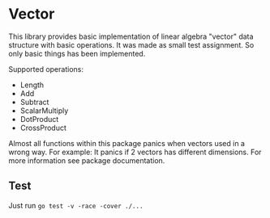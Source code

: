# Vector

This library provides basic implementation of linear algebra "vector" data structure with basic operations.
It was made as small test assignment. So only basic things has been implemented.

Supported operations:
- Length
- Add
- Subtract
- ScalarMultiply
- DotProduct
- CrossProduct

Almost all functions within this package panics when vectors used in a wrong way.
For example: It panics if 2 vectors has different dimensions. 
For more information see package documentation.

## Test

Just run `go test -v -race -cover ./...`
